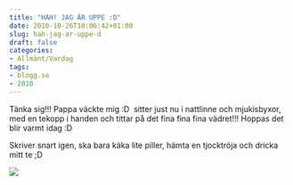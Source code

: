 ```yaml
---
title: "HAH! JAG ÄR UPPE :D"
date: 2010-10-26T10:06:42+01:00
slug: hah-jag-ar-uppe-d
draft: false
categories:
- Allmänt/Vardag
tags:
- blogg.se
- 2010
---
```

Tänka sig!!! Pappa väckte mig :D  sitter just nu i nattlinne och mjukisbyxor, med en tekopp i handen och tittar på det fina fina fina vädret!!! Hoppas det blir varmt idag :D  
  
Skriver snart igen, ska bara käka lite piller, hämta en tjocktröja och dricka mitt te ;D  
  
  
![](/assets/images/blogg.se/ndianpsic_113997945.jpg)